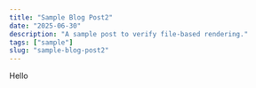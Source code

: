 ```yaml
---
title: "Sample Blog Post2"
date: "2025-06-30"
description: "A sample post to verify file-based rendering."
tags: ["sample"]
slug: "sample-blog-post2"
---
```

Hello

